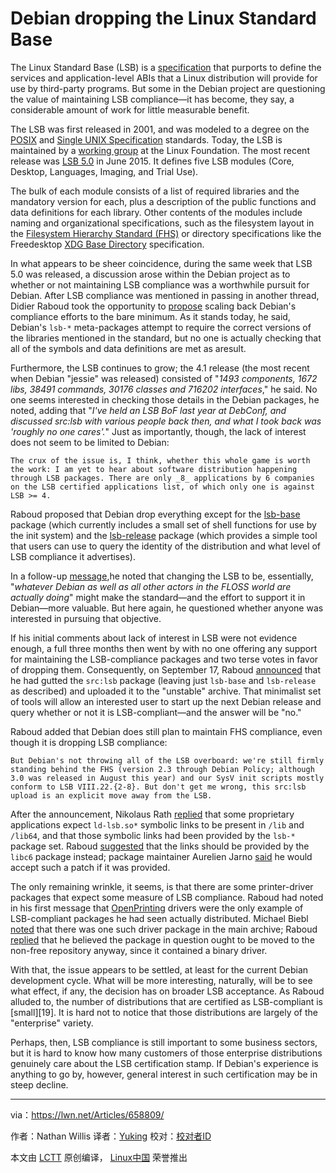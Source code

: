 Debian dropping the Linux Standard Base
=======================================

The Linux Standard Base (LSB) is a [specification][1] that purports to define the services and application-level ABIs that a Linux distribution will provide for use by third-party programs.  But some in the Debian project are questioning the value of maintaining LSB compliance—it has become, they say, a considerable amount of
work for little measurable benefit.

The LSB was first released in 2001, and was modeled to a degree on the [POSIX][2] and [Single UNIX Specification][3] standards.  Today, the LSB is maintained by a [working group][4] at the Linux Foundation. The most recent release was [LSB 5.0][5] in June 2015.  It defines five LSB modules (Core, Desktop, Languages, Imaging, and Trial Use).

The bulk of each module consists of a list of required libraries and the mandatory version for each, plus a description of the public functions and data definitions for each library.  Other contents of the modules include naming and organizational specifications, such as the filesystem layout in the [Filesystem Hierarchy Standard (FHS)][6] or directory specifications like the Freedesktop [XDG Base Directory][7] specification.

In what appears to be sheer coincidence, during the same week that LSB 5.0 was released, a discussion arose within the Debian project as to whether or not maintaining LSB compliance was a worthwhile pursuit for Debian.  After LSB compliance was mentioned in passing in another thread, Didier Raboud took the opportunity to [propose][8] scaling back Debian's compliance efforts to the bare minimum.  As it stands today, he said, Debian's `lsb-*` meta-packages attempt to require the correct versions of the libraries mentioned in the standard, but no one is actually checking that all of the symbols and data definitions are met as aresult.

Furthermore, the LSB continues to grow; the 4.1 release (the most recent when Debian "jessie" was released) consisted of "*1493 components, 1672 libs, 38491 commands, 30176 classes and 716202 interfaces*," he said.  No one seems interested in checking those details in the Debian packages, he noted, adding that "*I've held an LSB BoF last year at DebConf, and discussed src:lsb with various people back then, and what I took back was 'roughly no one cares'.*"  Just as importantly, though, the lack of interest does not seem to be limited to Debian:

	The crux of the issue is, I think, whether this whole game is worth the work: I am yet to hear about software distribution happening through LSB packages. There are only _8_ applications by 6 companies on the LSB certified applications list, of which only one is against LSB >= 4.

Raboud proposed that Debian drop everything except for the [lsb-base][9] package (which currently includes a small set of shell functions for use by the init system) and the [lsb-release][10] package (which provides a simple tool that users can use to query the identity of the distribution and what level of LSB compliance it advertises).

In a follow-up [message][11],he noted that changing the LSB to be, essentially, "*whatever Debian as well as all other actors in the FLOSS world are _actually_ doing*" might make the standard—and the effort to support it in Debian—more valuable.  But here again, he questioned whether anyone was interested in pursuing that objective.

If his initial comments about lack of interest in LSB were not evidence enough, a full three months then went by with no one offering any support for maintaining the LSB-compliance packages and two terse votes in favor of dropping them.  Consequently, on September 17, Raboud [announced][12] that he had gutted the `src:lsb` package (leaving just `lsb-base` and `lsb-release` as described) and uploaded it to the "unstable" archive.  That minimalist set of tools will allow an interested user to start up the next Debian release and query whether or not it is LSB-compliant—and the answer will be "no."

Raboud added that Debian does still plan to maintain FHS compliance, even though it is dropping LSB compliance:

	But Debian's not throwing all of the LSB overboard: we're still firmly standing behind the FHS (version 2.3 through Debian Policy; although 3.0 was released in August this year) and our SysV init scripts mostly conform to LSB VIII.22.{2-8}. But don't get me wrong, this src:lsb upload is an explicit move away from the LSB.

After the announcement, Nikolaus Rath [replied][13] that some proprietary applications expect `ld-lsb.so*` symbolic links to be present in `/lib` and `/lib64`, and that those symbolic links had been provided by the `lsb-*` package set.  Raboud [suggested][14] that the links should be provided by the `libc6` package instead; package maintainer Aurelien Jarno [said][15] he would accept such a patch if it was provided.

The only remaining wrinkle, it seems, is that there are some printer-driver packages that expect some measure of LSB compliance. Raboud had noted in his first message that [OpenPrinting][16] drivers were the only example of LSB-compliant packages he had seen actually distributed. Michael Biebl [noted][17] that there was one such driver package in the main archive; Raboud [replied][18] that he believed the package in question ought to be moved to the non-free repository anyway, since it contained a binary driver.

With that, the issue appears to be settled, at least for the current Debian development cycle.  What will be more interesting, naturally, will be to see what effect, if any, the decision has on broader LSB acceptance.  As Raboud alluded to, the number of distributions that are certified as LSB-compliant is [small][19]. It is hard not to notice that those distributions are largely of the "enterprise" variety.  

Perhaps, then, LSB compliance is still important to some business sectors, but it is hard to know how many customers of those enterprise distributions genuinely care about the LSB certification stamp.  If Debian's experience is anything to go by, however, general interest in such certification may be in steep decline.

---

via：https://lwn.net/Articles/658809/

作者：Nathan Willis
译者：[Yuking](https://github.com/Yuking-net)
校对：[校对者ID](https://github.com/校对者ID)

本文由 [LCTT](https://github.com/LCTT/TranslateProject) 原创编译，
[Linux中国](https://linux.cn/) 荣誉推出


[1]:http://refspecs.linuxfoundation.org/lsb.shtml
[2]:https://en.wikipedia.org/wiki/POSIX
[3]:https://en.wikipedia.org/wiki/Single_UNIX_Specification
[4]:http://www.linuxfoundation.org/collaborate/workgroups/lsb
[5]:http://www.linuxfoundation.org/collaborate/workgroups/lsb/lsb-50
[6]:http://www.linuxfoundation.org/collaborate/workgroups/lsb/fhs
[7]:http://standards.freedesktop.org/basedir-spec/basedir-spec-0.6.html
[8]:https://lwn.net/Articles/658838/
[9]:https://packages.debian.org/sid/lsb-base
[10]:https://packages.debian.org/sid/lsb-release
[11]:https://lwn.net/Articles/658842/
[12]:/Articles/658843/
[13]:/Articles/658846/
[14]:/Articles/658847/
[15]:/Articles/658848/
[16]:http://www.linuxfoundation.org/collaborate/workgroups/openprinting/
[17]:/Articles/658844/
[18]:/Articles/658845/



